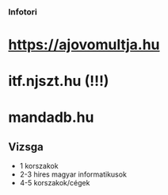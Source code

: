### Infotori

# https://ajovomultja.hu
# itf.njszt.hu (!!!)
# mandadb.hu

## Vizsga

* 1 korszakok
* 2-3 hires magyar informatikusok
* 4-5 korszakok/cégek

